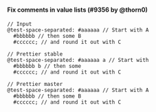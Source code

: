 #### Fix comments in value lists (#9356 by @thorn0)

<!-- prettier-ignore -->
```less
// Input
@test-space-separated: #aaaaaa // Start with A
  #bbbbbb // then some B
  #cccccc; // and round it out with C

// Prettier stable
@test-space-separated: #aaaaaa a // Start with
  #bbbbbb b // then some
  #cccccc; // and round it out with C

// Prettier master
@test-space-separated: #aaaaaa // Start with A
  #bbbbbb // then some B
  #cccccc; // and round it out with C
```

